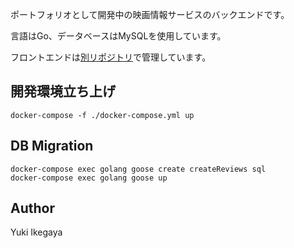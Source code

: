 ポートフォリオとして開発中の映画情報サービスのバックエンドです。

言語はGo、データベースはMySQLを使用しています。

フロントエンドは[別リポジトリ](https://github.com/ikeyu0806/movie-info-frontend)で管理しています。

## 開発環境立ち上げ

`docker-compose -f ./docker-compose.yml up`

## DB Migration

```
docker-compose exec golang goose create createReviews sql
docker-compose exec golang goose up
```

## Author
Yuki Ikegaya
